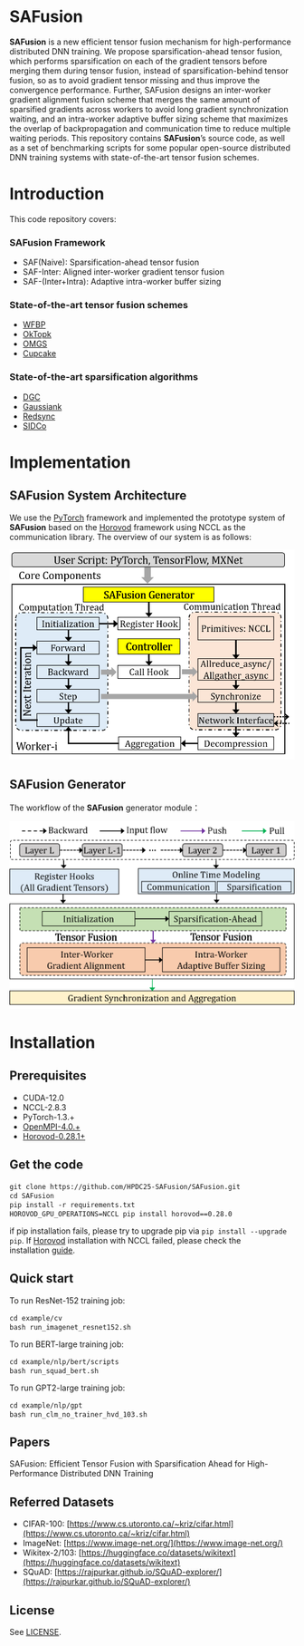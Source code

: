 # SAFusion

__SAFusion__ is a new efficient tensor fusion mechanism for high-performance distributed DNN training. We propose sparsification-ahead tensor fusion, which performs sparsification on each of the gradient tensors before merging them during tensor fusion, instead of sparsification-behind tensor fusion, so as to avoid gradient tensor missing and thus improve the convergence performance. Further, SAFusion designs an inter-worker gradient alignment fusion scheme that merges the same amount of sparsified gradients across workers to avoid long gradient synchronization waiting, and an intra-worker adaptive buffer sizing scheme that maximizes the overlap of backpropagation and communication time to reduce multiple waiting periods.
This repository contains __SAFusion__’s source code, as well as a set of benchmarking scripts for some popular open-source distributed DNN training systems with state-of-the-art tensor fusion schemes.

# Introduction
This code repository covers:
### __SAFusion Framework__
- SAF(Naive): Sparsification-ahead tensor fusion
- SAF-Inter: Aligned inter-worker gradient tensor fusion
- SAF-(Inter+Intra): Adaptive intra-worker buffer sizing

### __State-of-the-art tensor fusion schemes__

- [WFBP](https://github.com/horovod/horovod)
- [OkTopk](https://dl.acm.org/doi/pdf/10.1145/3126908.3126912)
- [OMGS](https://github.com/HKBU-HPML/OMGS-SGD)
- [Cupcake](https://github.com/HPDC25-SAFusion/SAFusion/tree/main/cupcake)

### __State-of-the-art sparsification algorithms__

- [DGC](https://arxiv.org/pdf/1712.01887.pdf)
- [Gaussiank](https://arxiv.org/pdf/1911.08772.pdf)
- [Redsync](https://www.sciencedirect.com/science/article/pii/S0743731518308657)
- [SIDCo](https://proceedings.mlsys.org/paper_files/paper/2021/file/fea47a8aa372e42f3c84327aec9506cf-Paper.pdf)

# Implementation



## **__SAFusion__** System Architecture
We use the [PyTorch](https://github.com/pytorch/pytorch) framework and implemented the prototype system of __SAFusion__ based on the [Horovod](https://github.com/horovod/horovod) framework using NCCL as the communication library. The overview of our system is as follows: 
<!-- ![Overview](Overview.png) -->
<center class ='img'>
<img src="Overview_0208.png" width="600px" />
</center>

## **__SAFusion__** Generator
The workflow of the __SAFusion__ generator module：
<center class ='img'>
<img src="Generator_0208.png" width="600px" />
</center>

# Installation


## **Prerequisites**
- CUDA-12.0
- NCCL-2.8.3
- PyTorch-1.3.+
- [OpenMPI-4.0.+](https://www-lb.open-mpi.org/software/ompi/v4.0/)
- [Horovod-0.28.1+](https://github.com/horovod/horovod)


## **Get the code**
```
git clone https://github.com/HPDC25-SAFusion/SAFusion.git
cd SAFusion
pip install -r requirements.txt
HOROVOD_GPU_OPERATIONS=NCCL pip install horovod==0.28.0
```

if pip installation fails, please try to upgrade pip via `pip install --upgrade pip`. If [Horovod](https://github.com/horovod/horovod) installation with NCCL failed, please check the installation [guide](https://horovod.readthedocs.io/en/stable/install_include.html).

## **Quick start**

To run ResNet-152 training job:

```
cd example/cv
bash run_imagenet_resnet152.sh
```

To run BERT-large training job:
```
cd example/nlp/bert/scripts
bash run_squad_bert.sh
```

To run GPT2-large training job:
```
cd example/nlp/gpt
bash run_clm_no_trainer_hvd_103.sh
```

## **Papers**

SAFusion: Efficient Tensor Fusion with Sparsification Ahead for High-Performance Distributed DNN Training

## **Referred Datasets**

- CIFAR-100: [https://www.cs.utoronto.ca/~kriz/cifar.html](https://www.cs.utoronto.ca/~kriz/cifar.html)
- ImageNet: [https://www.image-net.org/](https://www.image-net.org/)
- Wikitex-2/103: [https://huggingface.co/datasets/wikitext](https://huggingface.co/datasets/wikitext)
- SQuAD: [https://rajpurkar.github.io/SQuAD-explorer/](https://rajpurkar.github.io/SQuAD-explorer/)

## **License**

See [LICENSE](https://github.com/ATC24-SAFusion/SAFusion/blob/main/LICENSE.txt).
